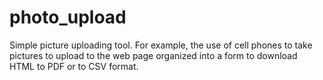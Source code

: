 # photo_upload
Simple picture uploading tool. For example, the use of cell phones to take pictures to upload to the web page organized into a form to download HTML to PDF or to CSV format.
